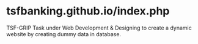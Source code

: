 # tsfbanking.github.io/index.php
TSF-GRIP Task under Web Development & Designing to create a dynamic website by creating dummy data in database.
